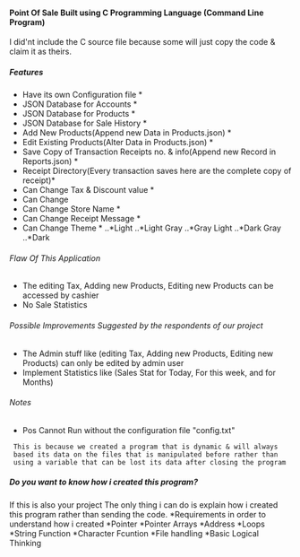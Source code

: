 #### Point Of Sale Built using C Programming Language (Command Line Program)
I did'nt include the C source file because some will just copy the code & claim it as theirs.


##### Features
* Have its own Configuration file *
* JSON Database for Accounts *
* JSON Database for Products *
* JSON Database for Sale History *
* Add New Products(Append new Data in Products.json) *
* Edit Existing Products(Alter Data in Products.json) *
* Save Copy of Transaction Receipts no. & info(Append new Record in Reports.json) *
* Receipt Directory(Every transaction saves here are the complete copy of receipt)*
* Can Change Tax & Discount value *
* Can Change 
* Can Change Store Name *
* Can Change Receipt Message *
* Can Change Theme *
..*Light
..*Light Gray
..*Gray Light
..*Dark Gray
..*Dark


###### Flaw Of This Application
* The editing Tax, Adding new Products, Editing new Products can be accessed by cashier
* No Sale Statistics

###### Possible Improvements Suggested by the respondents of our project
* The Admin stuff like (editing Tax, Adding new Products, Editing new Products) can only be edited by admin user
* Implement Statistics like (Sales Stat for Today, For this week, and for Months)

###### Notes
* Pos Cannot Run without the configuration file "config.txt"
```
 This is because we created a program that is dynamic & will always
 based its data on the files that is manipulated before rather than
 using a variable that can be lost its data after closing the program
 ```
 
 
##### Do you want to know how i created this program?
If this is also your project The only thing i can do is explain how i created this program rather than sending the code.
*Requirements in order to understand how i created
*Pointer 
*Pointer Arrays
*Address 
*Loops 
*String Function 
*Character Fcuntion
*File handling
*Basic Logical Thinking

